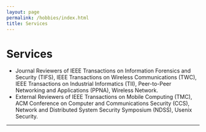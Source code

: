 ```yaml
---
layout: page
permalink: /hobbies/index.html
title: Services
---
```


# Services


- Journal Reviewers of IEEE Transactions on Information Forensics and Security (TIFS), IEEE Transactions on Wireless Communications (TWC), IEEE Transactions on Industrial Informatics (TII), Peer-to-Peer Networking and Applications (PPNA), Wireless Network.
- External Reviewers of IEEE Transactions on Mobile Computing (TMC), ACM Conference on Computer and Communications Security (CCS), Network and Distributed System Security Symposium (NDSS), Usenix Security.

---

<br>
